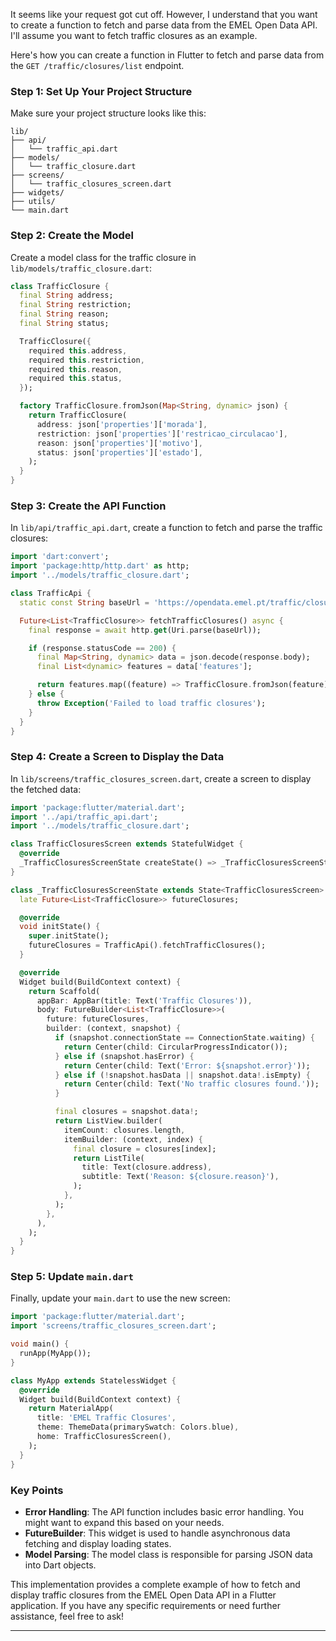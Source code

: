 It seems like your request got cut off. However, I understand that you want to create a function to fetch and parse data from the EMEL Open Data API. I'll assume you want to fetch traffic closures as an example. 

Here's how you can create a function in Flutter to fetch and parse data from the `GET /traffic/closures/list` endpoint.

### Step 1: Set Up Your Project Structure

Make sure your project structure looks like this:

```
lib/
├── api/
│   └── traffic_api.dart
├── models/
│   └── traffic_closure.dart
├── screens/
│   └── traffic_closures_screen.dart
├── widgets/
├── utils/
└── main.dart
```

### Step 2: Create the Model

Create a model class for the traffic closure in `lib/models/traffic_closure.dart`:

```dart
class TrafficClosure {
  final String address;
  final String restriction;
  final String reason;
  final String status;

  TrafficClosure({
    required this.address,
    required this.restriction,
    required this.reason,
    required this.status,
  });

  factory TrafficClosure.fromJson(Map<String, dynamic> json) {
    return TrafficClosure(
      address: json['properties']['morada'],
      restriction: json['properties']['restricao_circulacao'],
      reason: json['properties']['motivo'],
      status: json['properties']['estado'],
    );
  }
}
```

### Step 3: Create the API Function

In `lib/api/traffic_api.dart`, create a function to fetch and parse the traffic closures:

```dart
import 'dart:convert';
import 'package:http/http.dart' as http;
import '../models/traffic_closure.dart';

class TrafficApi {
  static const String baseUrl = 'https://opendata.emel.pt/traffic/closures/list';

  Future<List<TrafficClosure>> fetchTrafficClosures() async {
    final response = await http.get(Uri.parse(baseUrl));

    if (response.statusCode == 200) {
      final Map<String, dynamic> data = json.decode(response.body);
      final List<dynamic> features = data['features'];

      return features.map((feature) => TrafficClosure.fromJson(feature)).toList();
    } else {
      throw Exception('Failed to load traffic closures');
    }
  }
}
```

### Step 4: Create a Screen to Display the Data

In `lib/screens/traffic_closures_screen.dart`, create a screen to display the fetched data:

```dart
import 'package:flutter/material.dart';
import '../api/traffic_api.dart';
import '../models/traffic_closure.dart';

class TrafficClosuresScreen extends StatefulWidget {
  @override
  _TrafficClosuresScreenState createState() => _TrafficClosuresScreenState();
}

class _TrafficClosuresScreenState extends State<TrafficClosuresScreen> {
  late Future<List<TrafficClosure>> futureClosures;

  @override
  void initState() {
    super.initState();
    futureClosures = TrafficApi().fetchTrafficClosures();
  }

  @override
  Widget build(BuildContext context) {
    return Scaffold(
      appBar: AppBar(title: Text('Traffic Closures')),
      body: FutureBuilder<List<TrafficClosure>>(
        future: futureClosures,
        builder: (context, snapshot) {
          if (snapshot.connectionState == ConnectionState.waiting) {
            return Center(child: CircularProgressIndicator());
          } else if (snapshot.hasError) {
            return Center(child: Text('Error: ${snapshot.error}'));
          } else if (!snapshot.hasData || snapshot.data!.isEmpty) {
            return Center(child: Text('No traffic closures found.'));
          }

          final closures = snapshot.data!;
          return ListView.builder(
            itemCount: closures.length,
            itemBuilder: (context, index) {
              final closure = closures[index];
              return ListTile(
                title: Text(closure.address),
                subtitle: Text('Reason: ${closure.reason}'),
              );
            },
          );
        },
      ),
    );
  }
}
```

### Step 5: Update `main.dart`

Finally, update your `main.dart` to use the new screen:

```dart
import 'package:flutter/material.dart';
import 'screens/traffic_closures_screen.dart';

void main() {
  runApp(MyApp());
}

class MyApp extends StatelessWidget {
  @override
  Widget build(BuildContext context) {
    return MaterialApp(
      title: 'EMEL Traffic Closures',
      theme: ThemeData(primarySwatch: Colors.blue),
      home: TrafficClosuresScreen(),
    );
  }
}
```

### Key Points

- **Error Handling**: The API function includes basic error handling. You might want to expand this based on your needs.
- **FutureBuilder**: This widget is used to handle asynchronous data fetching and display loading states.
- **Model Parsing**: The model class is responsible for parsing JSON data into Dart objects.

This implementation provides a complete example of how to fetch and display traffic closures from the EMEL Open Data API in a Flutter application. If you have any specific requirements or need further assistance, feel free to ask!

---

